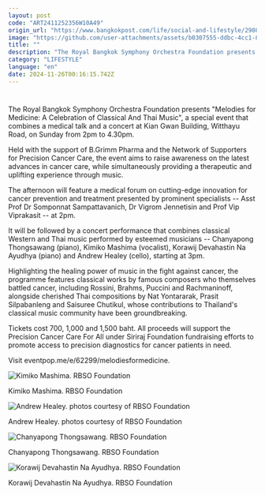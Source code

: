 ```yaml
---
layout: post
code: "ART2411252356W10A49"
origin_url: "https://www.bangkokpost.com/life/social-and-lifestyle/2908895/rbso-to-host-concert-for-cancer-care"
image: "https://github.com/user-attachments/assets/b0307555-ddbc-4cc1-8c6e-5e982cfb2982"
title: ""
description: "The Royal Bangkok Symphony Orchestra Foundation presents \"Melodies for Medicine: A Celebration of Classical And Thai Music\", a special event that combines a medical talk and a concert at Kian Gwan Building, Witthayu Road, on Sunday from 2pm to 4.30pm."
category: "LIFESTYLE"
language: "en"
date: 2024-11-26T00:16:15.742Z
---
```


# 

The Royal Bangkok Symphony Orchestra Foundation presents "Melodies for Medicine: A Celebration of Classical And Thai Music", a special event that combines a medical talk and a concert at Kian Gwan Building, Witthayu Road, on Sunday from 2pm to 4.30pm.

Held with the support of B.Grimm Pharma and the Network of Supporters for Precision Cancer Care, the event aims to raise awareness on the latest advances in cancer care, while simultaneously providing a therapeutic and uplifting experience through music.

The afternoon will feature a medical forum on cutting-edge innovation for cancer prevention and treatment presented by prominent specialists -- Asst Prof Dr Somponnat Sampattavanich, Dr Vigrom Jennetisin and Prof Vip Viprakasit -- at 2pm.

It will be followed by a concert performance that combines classical Western and Thai music performed by esteemed musicians -- Chanyapong Thongsawang (piano), Kimiko Mashima (vocalist), Korawij Devahastin Na Ayudhya (piano) and Andrew Healey (cello), starting at 3pm.

Highlighting the healing power of music in the fight against cancer, the programme features classical works by famous composers who themselves battled cancer, including Rossini, Brahms, Puccini and Rachmaninoff, alongside cherished Thai compositions by Nat Yontararak, Prasit Silpabanleng and Saisuree Chutikul, whose contributions to Thailand's classical music community have been groundbreaking.

Tickets cost 700, 1,000 and 1,500 baht. All proceeds will support the Precision Cancer Care For All under Siriraj Foundation fundraising efforts to promote access to precision diagnostics for cancer patients in need.

Visit eventpop.me/e/62299/melodiesformedicine.

![Kimiko Mashima. RBSO Foundation](https://github.com/user-attachments/assets/05895512-9956-4af8-b876-a0eed5b3f88c)

Kimiko Mashima. RBSO Foundation

![Andrew Healey. photos courtesy of RBSO Foundation](https://github.com/user-attachments/assets/5ceed47f-40b0-4841-90ac-8d0743ab3b9d)

Andrew Healey. photos courtesy of RBSO Foundation

![Chanyapong Thongsawang. RBSO Foundation](https://github.com/user-attachments/assets/bb819e0f-e77d-4121-9d1c-ed188d156d72)

Chanyapong Thongsawang. RBSO Foundation

![Korawij Devahastin Na Ayudhya. RBSO Foundation](https://static.bangkokpost.com/media/content/dcx/2024/11/26/5359490.jpg)

Korawij Devahastin Na Ayudhya. RBSO Foundation